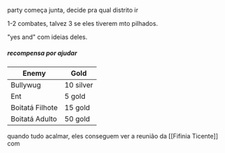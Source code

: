 party começa junta, decide pra qual distrito ir

1-2 combates, talvez 3 se eles tiverem mto pilhados.

"yes and" com ideias deles.

##### recompensa por ajudar
| Enemy           | Gold      |
| --------------- | --------- |
| Bullywug        | 10 silver |
| Ent             | 5 gold    | 
| Boitatá Filhote | 15 gold   |
| Boitatá Adulto  | 50 gold   |

quando tudo acalmar, eles conseguem ver a reunião da [[Fifinia Ticente]] com 